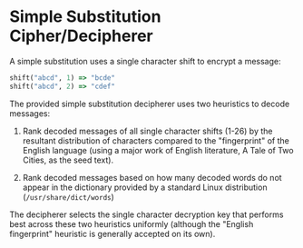 # Simple Substitution Cipher/Decipherer

A simple substitution uses a single character shift to encrypt a message:

```ruby
shift("abcd", 1) => "bcde"
shift("abcd", 2) => "cdef"
```

The provided simple substitution decipherer uses two heuristics to decode messages:

1) Rank decoded messages of all single character shifts (1-26) by the resultant distribution of characters compared to the "fingerprint" of the English language (using a major work of English literature, A Tale of Two Cities, as the seed text).

2) Rank decoded messages based on how many decoded words do not appear in the dictionary provided by a standard Linux distribution (`/usr/share/dict/words`)

The decipherer selects the single character decryption key that performs best across these two heuristics uniformly (although the "English fingerprint" heuristic is generally accepted on its own).
